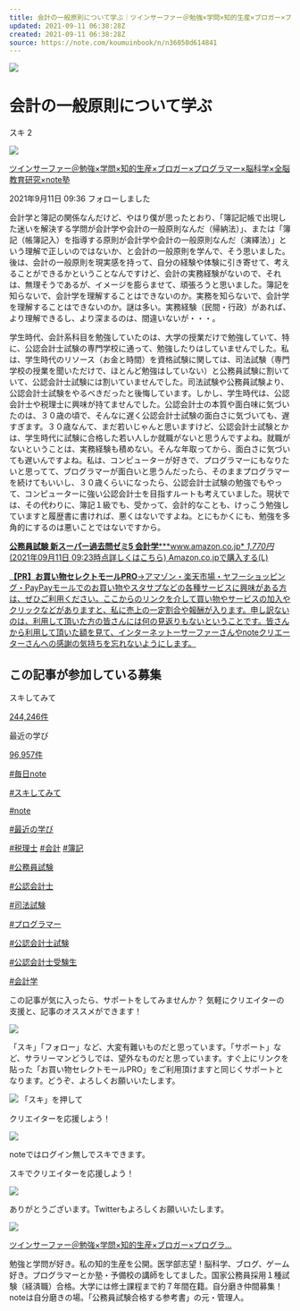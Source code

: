 ```yaml
---
title: 会計の一般原則について学ぶ｜ツインサーファー＠勉強×学問×知的生産×ブロガー×プログラマー×脳科学×全脳教育研究×note塾｜note
updated: 2021-09-11 06:38:28Z
created: 2021-09-11 06:38:28Z
source: https://note.com/koumuinbook/n/n36050d614841
---
```


![](https://assets.st-note.com/production/uploads/images/60937530/rectangle_large_type_2_44179a27265fb59b4efc63c4469a91ef.jpg?width=800)

#  会計の一般原則について学ぶ

スキ  2

[![](https://assets.st-note.com/production/uploads/images/59554434/profile_12ecbb6b0df28b54cfefce84820a6129.jpg?width=60)](https://note.com/koumuinbook)

[ツインサーファー＠勉強×学問×知的生産×ブロガー×プログラマー×脳科学×全脳教育研究×note塾](https://note.com/koumuinbook)

 2021年9月11日 09:36     フォローしました

会計学と簿記の関係なんだけど、やはり僕が思ったとおり、「簿記記帳で出現した迷いを解決する学問が会計学や会計の一般原則なんだ（帰納法）」、または「簿記（帳簿記入）を指導する原則が会計学や会計の一般原則なんだ（演繹法）」という理解で正しいのではないか、と会計の一般原則を学んで、そう思いました。後は、会計の一般原則を現実感を持って、自分の経験や体験に引き寄せて、考えることができるかということなんですけど、会計の実務経験がないので、それは、無理そうであるが、イメージを膨らませて、頑張ろうと思いました。簿記を知らないで、会計学を理解することはできないのか。実務を知らないで、会計学を理解することはできないのか。謎は多い。実務経験（民間・行政）があれば、より理解できるし、より深まるのは、間違いないが・・・。

学生時代、会計系科目を勉強していたのは、大学の授業だけで勉強していて、特に、公認会計士試験の専門学校に通って、勉強したりはしていませんでした。私は、学生時代のリソース（お金と時間）を資格試験に関しては、司法試験（専門学校の授業を聞いただけで、ほとんど勉強はしていない）と公務員試験に割いていて、公認会計士試験には割いていませんでした。司法試験や公務員試験より、公認会計士試験をやるべきだったと後悔しています。しかし、学生時代は、公認会計士や税理士に興味が持てませんでした。公認会計士の本質や面白味に気づいたのは、３０歳の頃で、そんなに遅く公認会計士試験の面白さに気づいても、遅すぎます。３０歳なんて、まだ若いじゃんと思いますけど、公認会計士試験とかは、学生時代に試験に合格した若い人しか就職がないと思うんですよね。就職がないということは、実務経験も積めない。そんな年取ってから、面白さに気づいても遅いんですよね。私は、コンピューターが好きで、プログラマーにもなりたいと思ってて、プログラマーが面白いと思うんだったら、そのままプログラマーを続けてもいいし、３０歳くらいになったら、公認会計士試験の勉強でもやって、コンピューターに強い公認会計士を目指すルートも考えていました。現状では、その代わりに、簿記１級でも、受かって、会計的なことも、けっこう勉強していますと履歴書に書ければ、悪くはないですよね。とにもかくにも、勉強を多角的にするのは悪いことではないですから。

[**公務員試験 新スーパー過去問ゼミ5 会計学*****www.amazon.co.jp* *1,770円*(2021年09月11日 09:23時点詳しくはこちら)   Amazon.co.jpで購入する](https://www.amazon.co.jp/dp/4788948877?tag=koumuinbooknoteboo-22&linkCode=ogi&th=1&psc=1)[(L)](https://www.amazon.co.jp/dp/4788948877?tag=koumuinbooknoteboo-22&linkCode=ogi&th=1&psc=1)

[**【PR】お買い物セレクトモールPRO**→アマゾン・楽天市場・ヤフーショッピング・PayPayモールでのお買い物やスタサプなどの各種サービスに興味がある方は、ぜひご利用ください。ここからのリンクを介して買い物やサービスの加入やクリックなどがありますと、私に売上の一定割合や報酬が入ります。申し訳ないのは、利用して頂いた方の皆さんには何の見返りもないということです。皆さんから利用して頂いた額を見て、インターネットーサーファーさんやnoteクリエーターさんへの感謝の気持ちを忘れないようにします。](https://www.okaimonomall.pro/)

##  この記事が参加している募集

スキしてみて

[244,246件](https://note.com/contest/%E3%82%B9%E3%82%AD%E3%81%97%E3%81%A6%E3%81%BF%E3%81%A6?f=hot)

最近の学び

[96,957件](https://note.com/contest/%E6%9C%80%E8%BF%91%E3%81%AE%E5%AD%A6%E3%81%B3?f=hot)

[   #毎日note](https://note.com/hashtag/%E6%AF%8E%E6%97%A5note)

[   #スキしてみて](https://note.com/hashtag/%E3%82%B9%E3%82%AD%E3%81%97%E3%81%A6%E3%81%BF%E3%81%A6)

[   #note](https://note.com/hashtag/note)

[   #最近の学び](https://note.com/hashtag/%E6%9C%80%E8%BF%91%E3%81%AE%E5%AD%A6%E3%81%B3)

[   #税理士](https://note.com/hashtag/%E7%A8%8E%E7%90%86%E5%A3%AB)
[   #会計](https://note.com/hashtag/%E4%BC%9A%E8%A8%88)
[   #簿記](https://note.com/hashtag/%E7%B0%BF%E8%A8%98)

[   #公務員試験](https://note.com/hashtag/%E5%85%AC%E5%8B%99%E5%93%A1%E8%A9%A6%E9%A8%93)

[   #公認会計士](https://note.com/hashtag/%E5%85%AC%E8%AA%8D%E4%BC%9A%E8%A8%88%E5%A3%AB)

[   #司法試験](https://note.com/hashtag/%E5%8F%B8%E6%B3%95%E8%A9%A6%E9%A8%93)

[   #プログラマー](https://note.com/hashtag/%E3%83%97%E3%83%AD%E3%82%B0%E3%83%A9%E3%83%9E%E3%83%BC)

[   #公認会計士試験](https://note.com/hashtag/%E5%85%AC%E8%AA%8D%E4%BC%9A%E8%A8%88%E5%A3%AB%E8%A9%A6%E9%A8%93)

[   #公認会計士受験生](https://note.com/hashtag/%E5%85%AC%E8%AA%8D%E4%BC%9A%E8%A8%88%E5%A3%AB%E5%8F%97%E9%A8%93%E7%94%9F)

[   #会計学](https://note.com/hashtag/%E4%BC%9A%E8%A8%88%E5%AD%A6)

この記事が気に入ったら、サポートをしてみませんか？
気軽にクリエイターの支援と、記事のオススメができます！

[![](https://assets.st-note.com/production/uploads/images/59554434/profile_12ecbb6b0df28b54cfefce84820a6129.jpg?fit=bounds&format=jpeg&quality=85&width=330)](https://note.com/koumuinbook)

「スキ」「フォロー」など、大変有難いものだと思っています。「サポート」など、サラリーマンどうしでは、望外なものだと思っています。すぐ上にリンクを貼った「お買い物セレクトモールPRO」をご利用頂けますと同じくサポートとなります。どうぞ、よろしくお願いいたします。

![](https://d291vdycu0ht11.cloudfront.net/nuxt/production/img/suki_white.42595d7.png)   「スキ」を押して

クリエイターを応援しよう！

![](https://d291vdycu0ht11.cloudfront.net/nuxt/production/img/like-no-login.44f961d.gif)

noteではログイン無しでスキできます。

スキでクリエイターを応援しよう！

![](https://assets.st-note.com/production/uploads/images/59554434/profile_12ecbb6b0df28b54cfefce84820a6129.jpg?width=60&crop=1:1,smart)

ありがとうございます。Twitterもよろしくお願いいたします。

[![](https://assets.st-note.com/production/uploads/images/59554434/profile_12ecbb6b0df28b54cfefce84820a6129.jpg?width=200&crop=1:1,smart)](https://note.com/koumuinbook)

[ツインサーファー＠勉強×学問×知的生産×ブロガー×プログラ…](https://note.com/koumuinbook)

勉強と学問が好き。私の知的生産を公開。医学部志望！脳科学、ブログ、ゲーム好き。プログラマーとか塾・予備校の講師をしてました。国家公務員採用１種試験（経済職）合格。大学には修士課程まで約７年間在籍。自分磨き仲間募集！noteは自分磨きの場。「公務員試験合格する参考書」の元・管理人。